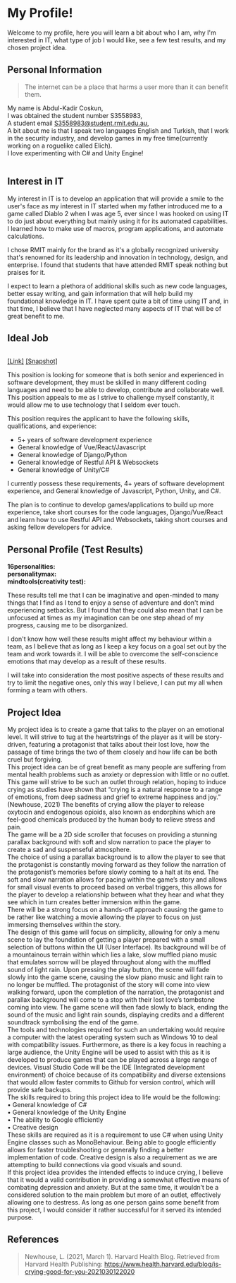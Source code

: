 # My Profile!
Welcome to my profile, here you will learn a bit about who I am, why I'm interested in IT, what type of job I would like, see a few test results, and my chosen project idea.

## Personal Information
> The internet can be a place that harms a user more than it can benefit them.

My name is Abdul-Kadir Coskun,  
I was obtained the student number S3558983,  
A student email S3558983@student.rmit.edu.au,  
A bit about me is that I speak two languages English and Turkish, that I work in the security industry, and develop games in my free time(currently working on a roguelike called Elich).  
I love experimenting with C# and Unity Engine!

<img src="/Images/Me.jpg" class="img-responsive" alt="" style="max-width: 65%;">

## Interest in IT
My interest in IT is to develop an application that will provide a smile to the user's face as my interest in IT started when my father introduced me to a game called Diablo 2 when I was age 5, ever since I was hooked on using IT to do just about everything but mainly using it for its automated capabilities. I learned how to make use of macros, program applications, and automate calculations.  

I chose RMIT mainly for the brand as it's a globally recognized university that's renowned for its leadership and innovation in technology, design, and enterprise. I found that students that have attended RMIT speak nothing but praises for it.  

I expect to learn a plethora of additional skills such as new code languages, better essay writing, and gain information that will help build my foundational knowledge in IT. I have spent quite a bit of time using IT and, in that time, I believe that I have neglected many aspects of IT that will be of great benefit to me. 

## Ideal Job
<img src="/Images/Job.png" class="img-responsive" alt="" style="max-width: 100%;">

[[Link]](https://www.seek.com.au/job/53842743?type=standard#searchRequestToken=5e149590-eb23-42ea-b6e6-24635a12b2bd)
[[Snapshot]](/Images/Snapshot.png)  
  
This position is looking for someone that is both senior and experienced in software development, they must be skilled in many different coding languages and need to be able to develop, contribute and collaborate well. This position appeals to me as I strive to challenge myself constantly, it would allow me to use technology that I seldom ever touch.  

This position requires the applicant to have the following skills, qualifications, and experience:
* 5+ years of software development experience
* General knowledge of Vue/React/Javascript
* General knowledge of Django/Python
* General knowledge of Restful API & Websockets
* General knowledge of Unity/C#  

I currently possess these requirements, 4+ years of software development experience, and General knowledge of Javascript, Python, Unity, and C#.  

The plan is to continue to develop games/applications to build up more experience, take short courses for the code languages, Django/Vue/React and learn how to use Restful API and Websockets, taking short courses and asking fellow developers for advice.

## Personal Profile (Test Results)
**16personalities:**  
<img src="/Images/16personalities.png" class="img-responsive" alt="" style="max-width: 75;">  
**personalitymax:**  
<img src="/Images/PersonalityMax.PNG" class="img-responsive" alt="" style="max-width: 75;">  
**mindtools(creativity test):**  
<img src="/Images/MindTools.png" class="img-responsive" alt="" style="max-width: 75;">  

These results tell me that I can be imaginative and open-minded to many things that I find as I tend to enjoy a sense of adventure and don't mind experiencing setbacks. But I found that they could also mean that I can be unfocused at times as my imagination can be one step ahead of my progress, causing me to be disorganized.  

I don't know how well these results might affect my behaviour within a team, as I believe that as long as I keep a key focus on a goal set out by the team and work towards it. I will be able to overcome the self-conscience emotions that may develop as a result of these results.  

I will take into consideration the most positive aspects of these results and try to limit the negative ones, only this way I believe, I can put my all when forming a team with others.

## Project Idea
My project idea is to create a game that talks to the player on an emotional level. It will strive to tug at the heartstrings of the player as it will be story-driven, featuring a protagonist that talks about their lost love, how the passage of time brings the two of them closely and how life can be both cruel but forgiving.   
This project idea can be of great benefit as many people are suffering from mental health problems such as anxiety or depression with little or no outlet. This game will strive to be such an outlet through relation, hoping to induce crying as studies have shown that “crying is a natural response to a range of emotions, from deep sadness and grief to extreme happiness and joy.” (Newhouse, 2021) The benefits of crying allow the player to release oxytocin and endogenous opioids, also known as endorphins which are feel-good chemicals produced by the human body to relieve stress and pain.  
The game will be a 2D side scroller that focuses on providing a stunning parallax background with soft and slow narration to pace the player to create a sad and suspenseful atmosphere.  
The choice of using a parallax background is to allow the player to see that the protagonist is constantly moving forward as they follow the narration of the protagonist’s memories before slowly coming to a halt at its end. The soft and slow narration allows for pacing within the game’s story and allows for small visual events to proceed based on verbal triggers, this allows for the player to develop a relationship between what they hear and what they see which in turn creates better immersion within the game.  
There will be a strong focus on a hands-off approach causing the game to be rather like watching a movie allowing the player to focus on just immersing themselves within the story.  
The design of this game will focus on simplicity, allowing for only a menu scene to lay the foundation of getting a player prepared with a small selection of buttons within the UI (User Interface). Its background will be of a mountainous terrain within which lies a lake, slow muffled piano music that emulates sorrow will be played throughout along with the muffled sound of light rain. Upon pressing the play button, the scene will fade slowly into the game scene, causing the slow piano music and light rain to no longer be muffled. The protagonist of the story will come into view walking forward, upon the completion of the narration, the protagonist and parallax background will come to a stop with their lost love’s tombstone coming into view. The game scene will then fade slowly to black, ending the sound of the music and light rain sounds, displaying credits and a different soundtrack symbolising the end of the game.  
The tools and technologies required for such an undertaking would require a computer with the latest operating system such as Windows 10 to deal with compatibility issues. Furthermore, as there is a key focus in reaching a large audience, the Unity Engine will be used to assist with this as it is developed to produce games that can be played across a large range of devices. Visual Studio Code will be the IDE (Integrated development environment) of choice because of its compatibility and diverse extensions that would allow faster commits to Github for version control, which will provide safe backups.  
The skills required to bring this project idea to life would be the following:  
•	General knowledge of C#  
•	General knowledge of the Unity Engine  
•	The ability to Google efficiently  
•	Creative design  
These skills are required as it is a requirement to use C# when using Unity Engine classes such as MonoBehaviour. Being able to google efficiently allows for faster troubleshooting or generally finding a better implementation of code. Creative design is also a requirement as we are attempting to build connections via good visuals and sound.  
If this project idea provides the intended effects to induce crying, I believe that it would a valid contribution in providing a somewhat effective means of combating depression and anxiety. But at the same time, it wouldn’t be a considered solution to the main problem but more of an outlet, effectively allowing one to destress. As long as one person gains some benefit from this project, I would consider it rather successful for it served its intended purpose.

## References
> Newhouse, L. (2021, March 1). Harvard Health Blog. Retrieved from Harvard Health Publishing: https://www.health.harvard.edu/blog/is-crying-good-for-you-2021030122020


